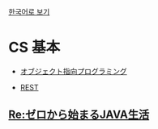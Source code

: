 [한국어로 보기](https://github.com/LEEJ0NGWAN/CS)
# CS 基本
- [オブジェクト指向プログラミング](./OOP/README-jp.md)

- [REST](./REST/README-jp.md)

## [Re:ゼロから始まるJAVA生活](./Re:zeroJAVA/README-jp.md)
